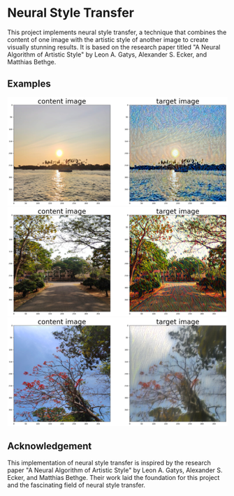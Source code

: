# Neural Style Transfer

This project implements neural style transfer, a technique that combines the content of one image with the artistic style of another image to create visually stunning results. It is based on the research paper titled "A Neural Algorithm of Artistic Style" by Leon A. Gatys, Alexander S. Ecker, and Matthias Bethge.

## Examples

![Generated Image 1](generatedimages/generatedimg1.png)
![Generated Image 2](generatedimages/generatedimg2.png)
![Generated Image 3](generatedimages/generatedimg3.png)

## Acknowledgement

This implementation of neural style transfer is inspired by the research paper "A Neural Algorithm of Artistic Style" by Leon A. Gatys, Alexander S. Ecker, and Matthias Bethge. Their work laid the foundation for this project and the fascinating field of neural style transfer.
